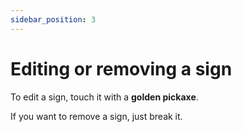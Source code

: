 ```yaml
---
sidebar_position: 3
---
```


# Editing or removing a sign

To edit a sign, touch it with a **golden pickaxe**.

If you want to remove a sign, just break it.
